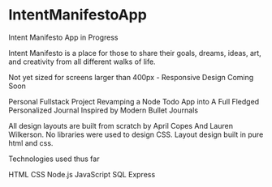 # IntentManifestoApp
Intent Manifesto App in Progress

Intent Manifesto is a place for those to share their goals, dreams, ideas, art, and creativity from all different walks of life.

Not yet sized for screens larger than 400px - Responsive Design Coming Soon

Personal Fullstack Project Revamping a Node Todo App into A Full Fledged Personalized Journal
Inspired by Modern Bullet Journals

All design layouts are built from scratch by April Copes And Lauren Wilkerson. No libraries were used to design CSS. 
Layout design built in pure html and css.

Technologies used thus far


HTML
CSS
Node.js
JavaScript
SQL
Express
